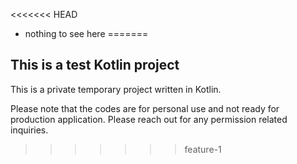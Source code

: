 <<<<<<< HEAD
- nothing to see here
=======
## This is a test Kotlin project


This is a private temporary project written in Kotlin. 

Please note that the codes are for personal use and not ready for production application. Please reach out for any permission related inquiries.
>>>>>>> feature-1
